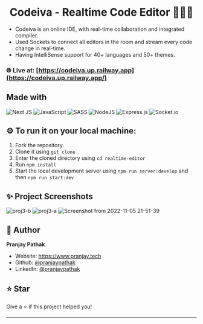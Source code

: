 <h1 align="center">Codeiva - Realtime Code Editor 👨🏼‍💻 </h1>

- Codeiva is an online IDE, with real-time collaboration and integrated compiler. 
- Used Sockets to connect all editors in the room and stream every code change in real-time. 
- Having IntelliSense support for 40+ languages and 50+ themes.
### 🌐  Live at: [https://codeiva.up.railway.app](https://codeiva.up.railway.app/)

## Made with
![Next JS](https://img.shields.io/badge/Next-black?style=for-the-badge&logo=next.js&logoColor=white)
![JavaScript](https://img.shields.io/badge/javascript-%23323330.svg?style=for-the-badge&logo=javascript&logoColor=%23F7DF1E)
![SASS](https://img.shields.io/badge/SASS-hotpink.svg?style=for-the-badge&logo=SASS&logoColor=white)
![NodeJS](https://img.shields.io/badge/node.js-6DA55F?style=for-the-badge&logo=node.js&logoColor=white) 
![Express.js](https://img.shields.io/badge/express.js-%23404d59.svg?style=for-the-badge&logo=express&logoColor=%2361DAFB) 
![Socket.io](https://img.shields.io/badge/Socket.io-black?style=for-the-badge&logo=socket.io&badgeColor=010101) 

## ⚙️  To run it on your local machine:
1. Fork the repository.
2. Clone it using `git clone`
3. Enter the cloned directory using `cd realtime-editor`
4. Run `npm install`
5. Start the local development server using `npm run server:develop` and then `npm run start:dev`

## ✨ Project Screenshots

![proj3-b](https://user-images.githubusercontent.com/53118772/205886160-fe5ddbd1-467d-4df4-93c6-abc8332c4997.png)
![proj3-a](https://user-images.githubusercontent.com/53118772/205886147-e5fe0dc2-17f7-44b2-be91-f7ed8232e19f.png)
![Screenshot from 2022-11-05 21-51-39](https://user-images.githubusercontent.com/53118772/215975146-ebd3217e-4034-4df7-8699-fe7294f3bc06.png)


## 👤 Author

**Pranjay Pathak**

* Website: https://www.pranjay.tech
* Github: [@pranjaypathak](https://github.com/pranjaypathak)
* LinkedIn: [@pranjaypathak](https://linkedin.com/in/pranjaypathak)

## ⭐️ Star

Give a ⭐️ if this project helped you!

***
